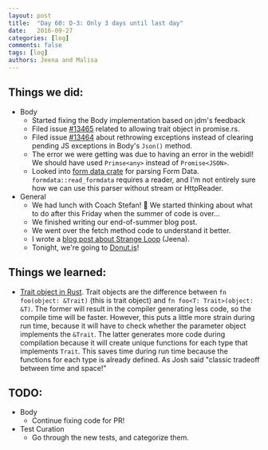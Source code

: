 ```yaml
---
layout: post
title:  "Day 60: D-3: Only 3 days until last day"
date:   2016-09-27
categories: [log]
comments: false
tags: [log]
authors: Jeena and Malisa
---
```


## Things we did:
- Body
    - Started fixing the Body implementation based on jdm's feedback
    - Filed issue [#13465](https://github.com/servo/servo/issues/13465) related to allowing trait object in promise.rs.
    - Filed issue [#13464](https://github.com/servo/servo/issues/13464) about rethrowing exceptions instead of clearing pending JS exceptions in Body's `Json()` method.
    - The error we were getting was due to having an error in the webidl! We should have used `Primse<any>` instead of `Promise<JSON>`.
    - Looked into [form data crate](https://mikedilger.github.io/formdata/formdata/index.html) for parsing Form Data. `formdata::read_formdata` requires a reader, and I'm not entirely sure how we can use this parser without stream or HttpReader.
- General
    - We had lunch with Coach Stefan! :clap: We started thinking about what to do after this Friday when the summer of code is over...
    - We finished writing our end-of-summer blog post.
    - We went over the fetch method code to understand it better.
    - I wrote a [blog post about Strange Loop](http://jeenalee.com/2016/09/27/strange-loop.html) (Jeena).
    - Tonight, we're going to [Donut.js](http://donutjs.club/)!

## Things we learned:
- [Trait object in Rust](https://doc.rust-lang.org/book/trait-objects.html). Trait objects are the difference between `fn foo(object: &Trait)` (this is trait object) and `fn foo<T: Trait>(object: &T)`. The former will result in the compiler generating less code, so the compile time will be faster. However, this puts a little more strain during run time, because it will have to check whether the parameter object implements the `&Trait`. The latter generates more code during compilation because it will create unique functions for each type that implements `Trait`. This saves time during run time because the functions for each type is already defined. As Josh said "classic tradeoff between time and space!"

## TODO:
- Body
    - Continue fixing code for PR!
- Test Curation
    - Go through the new tests, and categorize them.
